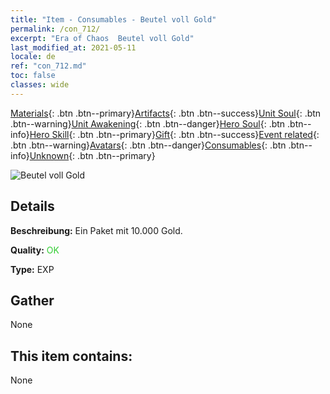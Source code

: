 ```yaml
---
title: "Item - Consumables - Beutel voll Gold"
permalink: /con_712/
excerpt: "Era of Chaos  Beutel voll Gold"
last_modified_at: 2021-05-11
locale: de
ref: "con_712.md"
toc: false
classes: wide
---
```

 [Materials](/ItemsDE/){: .btn .btn--primary}[Artifacts](/ItemsDE/Artifacts/){: .btn .btn--success}[Unit Soul](/ItemsDE/UnitSoul/){: .btn .btn--warning}[Unit Awakening](/ItemsDE/UnitAwakening/){: .btn .btn--danger}[Hero Soul](/ItemsDE/HeroSoul/){: .btn .btn--info}[Hero Skill](/ItemsDE/HeroSkill/){: .btn .btn--primary}[Gift](/ItemsDE/Gift/){: .btn .btn--success}[Event related](/ItemsDE/Events/){: .btn .btn--warning}[Avatars](/ItemsDE/Avatars/){: .btn .btn--danger}[Consumables](/ItemsDE/Consumables/){: .btn .btn--info}[Unknown](/ItemsDE/Unknown/){: .btn .btn--primary}

 ![Beutel voll Gold](/images/t/i_510.png)

## Details
 **Beschreibung:** Ein Paket mit 10.000 Gold.

 **Quality:** <span style="color: #32CD32">OK</span>

 **Type:** EXP

## Gather

  None

## This item contains:

  None


